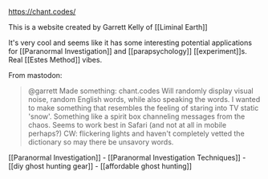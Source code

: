 https://chant.codes/

This is a website created by Garrett Kelly of [[Liminal Earth]]

It's very cool and seems like it has some interesting potential applications for [[Paranormal Investigation]] and [[parapsychology]] [[experiment]]s. Real [[Estes Method]] vibes.

From mastodon:
>@garrett
Made something: chant.codes
Will randomly display visual noise, random English words, while also speaking the words. I wanted to make something that resembles the feeling of staring into TV static 'snow'. Something like a spirit box channeling messages from the chaos.
Seems to work best in Safari (and not at all in mobile perhaps?)
CW: flickering lights and haven't completely vetted the dictionary so may there be unsavory words.

[[Paranormal Investigation]] - [[Paranormal Investigation Techniques]] - [[diy ghost hunting gear]] - [[affordable ghost hunting]]